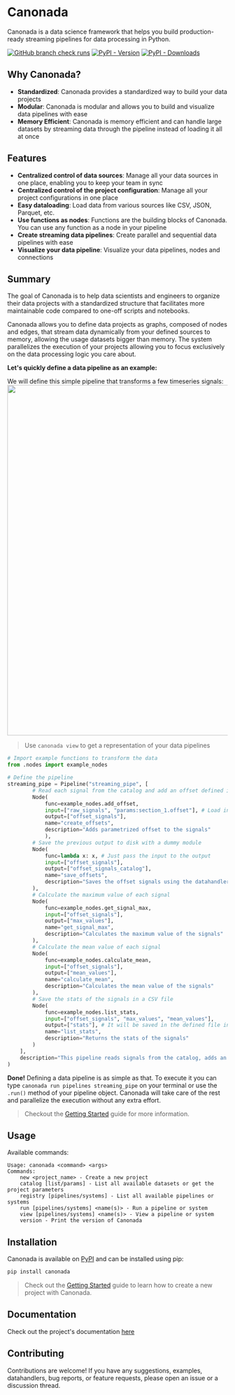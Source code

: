 # Canonada

Canonada is a data science framework that helps you build production-ready streaming pipelines for data processing in Python.

[![GitHub branch check runs](https://img.shields.io/github/check-runs/rlado/canonada/master)](https://github.com/RLado/Canonada)
[![PyPI - Version](https://img.shields.io/pypi/v/canonada)](https://pypi.org/project/canonada/)
[![PyPI - Downloads](https://img.shields.io/pypi/dm/canonada)](https://pypi.org/project/canonada/)

## Why Canonada?
- **Standardized**: Canonada provides a standardized way to build your data projects
- **Modular**: Canonada is modular and allows you to build and visualize data pipelines with ease
- **Memory Efficient**: Canonada is memory efficient and can handle large datasets by streaming data through the pipeline instead of loading it all at once

## Features
- **Centralized control of data sources**: Manage all your data sources in one place, enabling you to keep your team in sync
- **Centralized control of the project configuration**: Manage all your project configurations in one place
- **Easy dataloading**: Load data from various sources like CSV, JSON, Parquet, etc.
- **Use functions as nodes**: Functions are the building blocks of Canonada. You can use any function as a node in your pipeline
- **Create streaming data pipelines**: Create parallel and sequential data pipelines with ease
- **Visualize your data pipeline**: Visualize your data pipelines, nodes and connections

## Summary
The goal of Canonada is to help data scientists and engineers to organize their data projects with a standardized structure that facilitates more maintainable code compared to one-off scripts and notebooks.

Canonada allows you to define data projects as graphs, composed of nodes and edges, that stream data dynamically from your defined sources to memory, allowing the usage datasets bigger than memory. The system parallelizes the execution of your projects allowing you to focus exclusively on the data processing logic you care about.

**Let's quickly define a data pipeline as an example:**

We will define this simple pipeline that transforms a few timeseries signals:
<img src="https://github.com/user-attachments/assets/b773f613-4f86-4de2-95c3-b9dceacb58fd" width="800" />
> Use `canonada view` to get a representation of your data pipelines

```python
# Import example functions to transform the data
from .nodes import example_nodes

# Define the pipeline
streaming_pipe = Pipeline("streaming_pipe", [
        # Read each signal from the catalog and add an offset defined in the parameters
        Node(
            func=example_nodes.add_offset, 
            input=["raw_signals", "params:section_1.offset"], # Load inputs from the catalog
            output=["offset_signals"],
            name="create_offsets",
            description="Adds parametrized offset to the signals"
            ),
        # Save the previous output to disk with a dummy module
        Node(
            func=lambda x: x, # Just pass the input to the output
            input=["offset_signals"],
            output=["offset_signals_catalog"],
            name="save_offsets",
            description="Saves the offset signals using the datahandler specified in the catalog"
        ),
        # Calculate the maximum value of each signal
        Node(
            func=example_nodes.get_signal_max,
            input=["offset_signals"],
            output=["max_values"],
            name="get_signal_max",
            description="Calculates the maximum value of the signals"
        ),
        # Calculate the mean value of each signal
        Node(
            func=example_nodes.calculate_mean,
            input=["offset_signals"],
            output=["mean_values"],
            name="calculate_mean",
            description="Calculates the mean value of the signals"
        ),
        # Save the stats of the signals in a CSV file
        Node(
            func=example_nodes.list_stats,
            input=["offset_signals", "max_values", "mean_values"],
            output=["stats"], # It will be saved in the defined file in the catalog
            name="list_stats",
            description="Returns the stats of the signals"
        )
    ],
    description="This pipeline reads signals from the catalog, adds an offset, calculates the maximum and mean values, and saves the stats to disk"
)
```

**Done!** Defining a data pipeline is as simple as that. To execute it you can type `canonada run pipelines streaming_pipe` on your terminal or use the `.run()` method of your pipeline object. Canonada will take care of the rest and parallelize the execution without any extra effort.

> Checkout the [Getting Started](https://github.com/RLado/Canonada/wiki/GettingStarted) guide for more information.

## Usage
Available commands:
```
Usage: canonada <command> <args>
Commands:
    new <project_name> - Create a new project
    catalog [list/params] - List all available datasets or get the project parameters
    registry [pipelines/systems] - List all available pipelines or systems
    run [pipelines/systems] <name(s)> - Run a pipeline or system
    view [pipelines/systems] <name(s)> - View a pipeline or system
    version - Print the version of Canonada
```

## Installation
Canonada is available on [PyPI](https://pypi.org/project/canonada/) and can be installed using pip:
```bash
pip install canonada
```

> Check out the [Getting Started](https://github.com/RLado/Canonada/wiki/GettingStarted) guide to learn how to create a new project with Canonada.

## Documentation
Check out the project's documentation [here](https://github.com/RLado/Canonada/wiki)

## Contributing
Contributions are welcome! If you have any suggestions, examples, datahandlers, bug reports, or feature requests, please open an issue or a discussion thread.